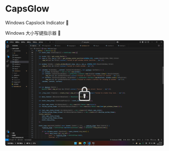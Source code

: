 # CapsGlow
 
Windows Capslock Indicator 🦆

Windows 大小写键指示器 🦆

![image](https://raw.githubusercontent.com/iKineticate/CapsGlow/refs/heads/main/screenshots/capslock.png)